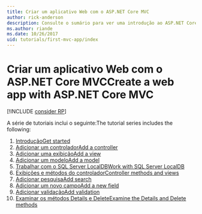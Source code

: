 ```yaml
---
title: Criar um aplicativo Web com o ASP.NET Core MVC
author: rick-anderson
description: Consulte o sumário para ver uma introdução ao ASP.NET Core MVC.
ms.author: riande
ms.date: 10/26/2017
uid: tutorials/first-mvc-app/index
---
```

# <a name="create-a-web-app-with-aspnet-core-mvc"></a><span data-ttu-id="9eb1a-103">Criar um aplicativo Web com o ASP.NET Core MVC</span><span class="sxs-lookup"><span data-stu-id="9eb1a-103">Create a web app with ASP.NET Core MVC</span></span>

[!INCLUDE [consider RP](~/includes/razor.md)]

<span data-ttu-id="9eb1a-104">A série de tutoriais inclui o seguinte:</span><span class="sxs-lookup"><span data-stu-id="9eb1a-104">The tutorial series includes the following:</span></span>

1. [<span data-ttu-id="9eb1a-105">Introdução</span><span class="sxs-lookup"><span data-stu-id="9eb1a-105">Get started</span></span>](start-mvc.md)
1. [<span data-ttu-id="9eb1a-106">Adicionar um controlador</span><span class="sxs-lookup"><span data-stu-id="9eb1a-106">Add a controller</span></span>](adding-controller.md)
1. [<span data-ttu-id="9eb1a-107">Adicionar uma exibição</span><span class="sxs-lookup"><span data-stu-id="9eb1a-107">Add a view</span></span>](adding-view.md)
1. [<span data-ttu-id="9eb1a-108">Adicionar um modelo</span><span class="sxs-lookup"><span data-stu-id="9eb1a-108">Add a model</span></span>](adding-model.md)
1. [<span data-ttu-id="9eb1a-109">Trabalhar com o SQL Server LocalDB</span><span class="sxs-lookup"><span data-stu-id="9eb1a-109">Work with SQL Server LocalDB</span></span>](working-with-sql.md)
1. [<span data-ttu-id="9eb1a-110">Exibições e métodos do controlador</span><span class="sxs-lookup"><span data-stu-id="9eb1a-110">Controller methods and views</span></span>](controller-methods-views.md)
1. [<span data-ttu-id="9eb1a-111">Adicionar pesquisa</span><span class="sxs-lookup"><span data-stu-id="9eb1a-111">Add search</span></span>](search.md)
1. [<span data-ttu-id="9eb1a-112">Adicionar um novo campo</span><span class="sxs-lookup"><span data-stu-id="9eb1a-112">Add a new field</span></span>](new-field.md)
1. [<span data-ttu-id="9eb1a-113">Adicionar validação</span><span class="sxs-lookup"><span data-stu-id="9eb1a-113">Add validation</span></span>](validation.md)
1. [<span data-ttu-id="9eb1a-114">Examinar os métodos Details e Delete</span><span class="sxs-lookup"><span data-stu-id="9eb1a-114">Examine the Details and Delete methods</span></span>](details.md)
